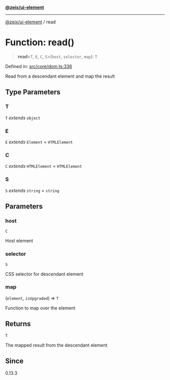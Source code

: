 [**@zeix/ui-element**](../README.md)

***

[@zeix/ui-element](../globals.md) / read

# Function: read()

> **read**\<`T`, `E`, `C`, `S`\>(`host`, `selector`, `map`): `T`

Defined in: [src/core/dom.ts:336](https://github.com/zeixcom/ui-element/blob/09c98ef25d6964a68bdac33e61f389dd027c5b92/src/core/dom.ts#L336)

Read from a descendant element and map the result

## Type Parameters

### T

`T` *extends* `object`

### E

`E` *extends* `Element` = `HTMLElement`

### C

`C` *extends* `HTMLElement` = `HTMLElement`

### S

`S` *extends* `string` = `string`

## Parameters

### host

`C`

Host element

### selector

`S`

CSS selector for descendant element

### map

(`element`, `isUpgraded`) => `T`

Function to map over the element

## Returns

`T`

The mapped result from the descendant element

## Since

0.13.3
